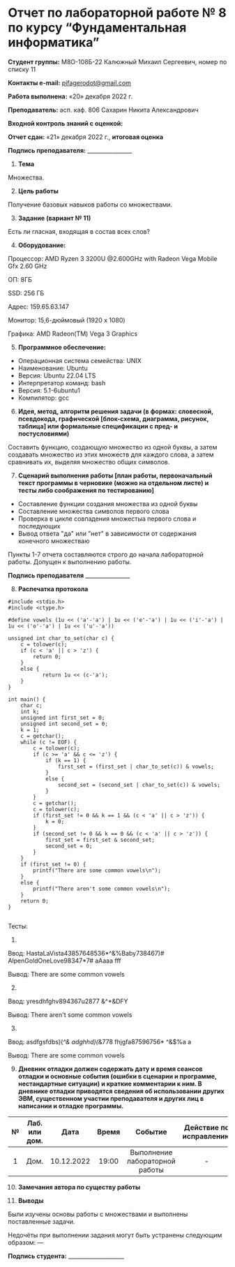 ﻿# **Отчет по лабораторной работе № 8 по курсу “Фундаментальная информатика”**

**Студент группы:** М8О-108Б-22 Калюжный Михаил Сергеевич, номер по списку 11

**Контакты e-mail:** <pifagerodot@gmail.com>

**Работа выполнена:** «20» декабря 2022 г.

**Преподаватель:** асп. каф. 806 Сахарин Никита Александрович

**Входной контроль знаний с оценкой:** 

**Отчет сдан:** «21» декабря 2022 г., **итоговая оценка** 

**Подпись преподавателя:** \_\_\_\_\_\_\_\_\_\_\_\_\_\_\_\_

1. **Тема**

Множества.

2. **Цель работы**

Получение базовых навыков работы со множествами.

3. **Задание (вариант № 11)**

Есть ли гласная, входящая в состав всех слов?

4. **Оборудование:**

Процессор: AMD Ryzen 3 3200U @2.600GHz with Radeon Vega Mobile Gfx 2.60 GHz

ОП: 8ГБ

SSD: 256 ГБ

Адрес: 159.65.63.147

Монитор: 15,6-дюймовый (1920 x 1080)

Графика: AMD Radeon(TM) Vega 3 Graphics

5. **Программное обеспечение:**

- Операционная система семейства:  UNIX
- Наименование:  Ubuntu
- Версия:  Ubuntu 22.04 LTS
- Интерпретатор команд:  bash
- Версия:  5.1-6ubuntu1
- Компилятор:  gcc

6. **Идея, метод, алгоритм решения задачи (в формах: словесной, псевдокода, графической [блок-схема, диаграмма, рисунок, таблица] или формальные спецификации с пред- и постусловиями)**

Составить функцию, создающую множество из одной буквы, а затем создавать множество из этих множеств для каждого слова, а затем сравнивать их, выделяя множество общих символов.

7. **Сценарий выполнения работы [план работы, первоначальный текст программы в черновике (можно на отдельном листе) и тесты либо соображения по тестированию]**

- Составление функции создания множества из одной буквы
- Составление множества символов первого слова
- Проверка в цикле совпадения множестыа первого слова и последующих
- Вывод ответа "да" или "нет" в зависимости от содержания конечного множестваю

Пункты 1-7 отчета составляются строго до начала лабораторной работы. Допущен к выполнению работы.

**Подпись преподавателя** \_\_\_\_\_\_\_\_\_\_\_\_\_\_\_\_

8. **Распечатка протокола**
```
#include <stdio.h>
#include <ctype.h>

#define vowels (1u << ('a'-'a') | 1u << ('e'-'a') | 1u << ('i'-'a') | 1u << ('o'-'a') | 1u << ('u'-'a'))

unsigned int char_to_set(char c) {
    c = tolower(c);
    if (c < 'a' || c > 'z') {
        return 0;
    }
    else {
	       return 1u << (c-'a');
    }
}

int main() {
    char c;
    int k;
    unsigned int first_set = 0;
    unsigned int second_set = 0;
    k = 1;
    c = getchar();
    while (c != EOF) {
        c = tolower(c);
        if (c >= 'a' && c <= 'z') {
            if (k == 1) {
	            first_set = (first_set | char_to_set(c)) & vowels;
	        }
	        else {
		        second_set = (second_set | char_to_set(c)) & vowels;	
	        }
        }
        c = getchar();
        c = tolower(c);
	    if (first_set != 0 && k == 1 && (c < 'a' || c > 'z')) {
	        k = 0;
        }
	    if (second_set != 0 && k == 0 && (c < 'a' || c > 'z')) {
            first_set = first_set & second_set;
            second_set = 0;
	    }
    }
    if (first_set != 0) {
	    printf("There are some common vowels\n");
    }
    else {
	    printf("There aren't some common vowels\n");
    }	
    return 0;
}


```

Тесты:

1)
  Ввод: HastaLaVista43857648536*^&%Baby738467)# AlpenGoldOneLove98347*7# aAaaa
  fff

  Вывод: There are some common vowels

2)
  Ввод: yresdhfghv894367u2877 &^*&DFY
  
  Вывод: There aren't some common vowels

3)
  Ввод: asdfgsfdbs)(*^&   adghhd)(*&778
  fhjgfa87596756* ^&$%a
  a
  
  Вывод: There are some common vowels


9. **Дневник отладки должен содержать дату и время сеансов отладки и основные события (ошибки в сценарии и программе, нестандартные ситуации) и краткие комментарии к ним. В дневнике отладки приводятся сведения об использовании других ЭВМ, существенном участии преподавателя и других лиц в написании и отладке программы.**

|№|Лаб. или дом.|Дата|Время|Событие|Действие по исправлению|Примечания|
| :-: | :-: | :-: | :-: | :-: | :-: | :-: |
|1|Дом.|10.12.2022|19:00|Выполнение лабораторной работы|-|-|

10. **Замечания автора по существу работы**



11. **Выводы**

Были изучены основы работы с множествами и выполнены поставленные задачи.

Недочёты при выполнении задания могут быть устранены следующим образом: —

**Подпись студента:** \_\_\_\_\_\_\_\_\_\_\_\_\_\_\_\_\_\_\_\_

